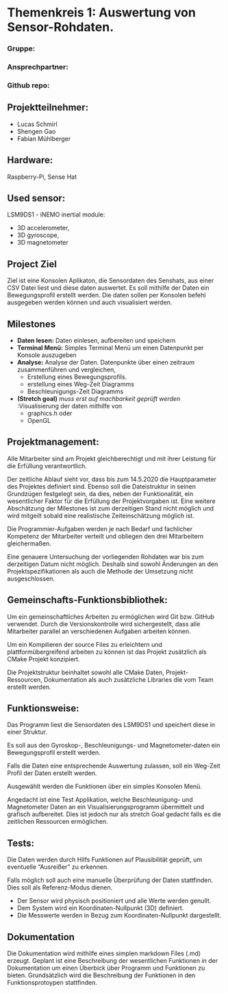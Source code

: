 # Themenkreis 1: Auswertung von Sensor-Rohdaten.

### Gruppe:
### Ansprechpartner:
### Github repo: 

## Projektteilnehmer:

* Lucas Schmirl
* Shengen Gao
* Fabian Mühlberger

## Hardware:
Raspberry-Pi, Sense Hat

## Used sensor:
LSM9DS1 - iNEMO inertial module:
* 3D accelerometer,
* 3D gyroscope, 
* 3D magnetometer

## Project Ziel
Ziel ist eine Konsolen Aplikaton, die Sensordaten des Senshats, aus einer CSV Datei liest und diese daten auswertet. Es soll mithilfe der Daten ein Bewegungsprofil erstellt werden. Die daten sollen per Konsolen befehl ausgegeben werden können und auch visualisiert werden. 

## Milestones

* **Daten lesen:** Daten einlesen, aufbereiten und speichern
* **Terminal Menü:** Simples Terminal Menü um einen Datenpunkt per Konsole auszugeben
* **Analyse:** Analyse der Daten. Datenpunkte über einen zeitraum zusammenführen und    vergleichen,
    * Erstellung eines Bewegungsprofils.
    * erstellung eines Weg-Zeit Diagramms
    * Beschleunigungs-Zeit Diagramms
* **(Stretch goal)** *muss erst auf machbarkeit geprüft werden* :Visualisierung der daten mithilfe von 
    * graphics.h  oder
    * OpenGL
    

## Projektmanagement:

Alle Mitarbeiter sind am Projekt gleichberechtigt und mit ihrer Leistung für die Erfüllung verantwortlich.

Der zeitliche Ablauf sieht vor, dass bis zum 14.5.2020 die Hauptparameter des Projektes definiert sind. Ebenso soll die Dateistruktur in seinen Grundzügen festgelegt sein, da dies, neben der Funktionalität, ein wesentlicher Faktor für die Erfüllung der Projektvorgaben ist.
Eine weitere Abschätzung der Milestones ist zum derzeitigen Stand nicht möglich und wird mitgeilt sobald eine realistische Zeiteinschätzung möglich ist.

Die Programmier-Aufgaben werden je nach Bedarf und fachlicher Kompetenz der Mitarbeiter verteilt und obliegen den drei Mitarbeitern gleichermaßen.

Eine genauere Untersuchung der vorliegenden Rohdaten war bis zum derzeitigen Datum nicht möglich. Deshalb sind sowohl Änderungen an den Projektspezifikationen als auch die Methode der Umsetzung nicht ausgeschlossen.

## Gemeinschafts-Funktionsbibliothek:
Um ein gemeinschaftliches Arbeiten zu ermöglichen wird Git bzw. GitHub verwendet. Durch die Versionskontrolle wird sichergestellt, dass alle Mitarbeiter parallel an verschiedenen Aufgaben arbeiten können.

Um ein Kompilieren der source Files zu erleichtern und plattformübergreifend arbeiten zu können ist das Projekt zusätzlich als CMake Projekt konzipiert.

Die Projektstruktur beinhaltet sowohl alle CMake Daten, Projekt-Ressourcen, Dokumentation als auch zusätzliche Libraries die vom Team erstellt werden.

## Funktionsweise:

Das Programm liest die Sensordaten des LSM9DS1 und speichert diese in einer Struktur.

Es soll aus den Gyroskop-, Beschleunigungs- und Magnetometer-daten ein Bewegungsprofil erstellt werden.

Falls die Daten eine entsprechende Auswertung zulassen, soll ein Weg-Zeit Profil der Daten erstellt werden.

Ausgewählt werden die Funktionen über ein simples Konsolen Menü.

Angedacht ist eine Test Applikation, welche Beschleunigung- und Magnetometer Daten an ein Visualisierungsprogramm übermittelt und grafisch aufbereitet. Dies ist jedoch nur als stretch Goal gedacht falls es die zeitlichen Ressourcen ermöglichen.

## Tests:
Die Daten werden durch Hilfs Funktionen auf Plausibilität geprüft, um eventuelle “Ausreißer” zu erkennen.

Falls möglich soll auch eine manuelle Überprüfung der Daten stattfinden. Dies soll als Referenz-Modus dienen.
* Der Sensor wird physisch positioniert und alle Werte werden genullt.
* Dem System wird ein Koordinaten-Nullpunkt (3D) definiert.
* Die Messwerte werden in Bezug zum Koordinaten-Nullpunkt dargestellt.
 
## Dokumentation 
Die Dokumentation wird mithilfe eines simplen markdown Files (.md) erzeugt. Geplant ist eine Beschreibung der wesentlichen Funktionen in der Dokumentation um einen Überbick über Programm und Funktionen zu bieten.  Grundsätzlich wird die Beschreibung der Funktionen in den Funktionsprotoypen stattfinden.






